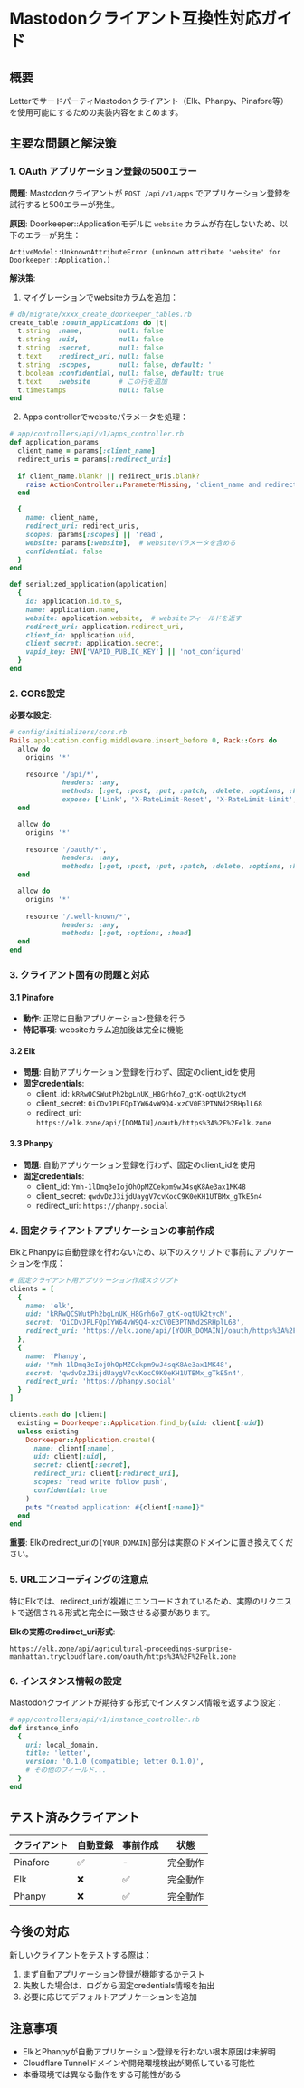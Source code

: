 # Mastodonクライアント互換性対応ガイド

## 概要

LetterでサードパーティMastodonクライアント（Elk、Phanpy、Pinafore等）を使用可能にするための実装内容をまとめます。

## 主要な問題と解決策

### 1. OAuth アプリケーション登録の500エラー

**問題**: 
Mastodonクライアントが `POST /api/v1/apps` でアプリケーション登録を試行すると500エラーが発生。

**原因**: 
Doorkeeper::Applicationモデルに `website` カラムが存在しないため、以下のエラーが発生：
```
ActiveModel::UnknownAttributeError (unknown attribute 'website' for Doorkeeper::Application.)
```

**解決策**:
1. マイグレーションでwebsiteカラムを追加：
```ruby
# db/migrate/xxxx_create_doorkeeper_tables.rb
create_table :oauth_applications do |t|
  t.string  :name,         null: false
  t.string  :uid,          null: false
  t.string  :secret,       null: false
  t.text    :redirect_uri, null: false
  t.string  :scopes,       null: false, default: ''
  t.boolean :confidential, null: false, default: true
  t.text    :website       # この行を追加
  t.timestamps             null: false
end
```

2. Apps controllerでwebsiteパラメータを処理：
```ruby
# app/controllers/api/v1/apps_controller.rb
def application_params
  client_name = params[:client_name]
  redirect_uris = params[:redirect_uris]
  
  if client_name.blank? || redirect_uris.blank?
    raise ActionController::ParameterMissing, 'client_name and redirect_uris are required'
  end

  {
    name: client_name,
    redirect_uri: redirect_uris,
    scopes: params[:scopes] || 'read',
    website: params[:website],  # websiteパラメータを含める
    confidential: false
  }
end

def serialized_application(application)
  {
    id: application.id.to_s,
    name: application.name,
    website: application.website,  # websiteフィールドを返す
    redirect_uri: application.redirect_uri,
    client_id: application.uid,
    client_secret: application.secret,
    vapid_key: ENV['VAPID_PUBLIC_KEY'] || 'not_configured'
  }
end
```

### 2. CORS設定

**必要な設定**:
```ruby
# config/initializers/cors.rb
Rails.application.config.middleware.insert_before 0, Rack::Cors do
  allow do
    origins '*'
    
    resource '/api/*',
             headers: :any,
             methods: [:get, :post, :put, :patch, :delete, :options, :head],
             expose: ['Link', 'X-RateLimit-Reset', 'X-RateLimit-Limit', 'X-RateLimit-Remaining', 'X-Request-Id']
  end

  allow do
    origins '*'
    
    resource '/oauth/*',
             headers: :any,
             methods: [:get, :post, :put, :patch, :delete, :options, :head]
  end

  allow do
    origins '*'
    
    resource '/.well-known/*',
             headers: :any,
             methods: [:get, :options, :head]
  end
end
```

### 3. クライアント固有の問題と対応

#### 3.1 Pinafore
- **動作**: 正常に自動アプリケーション登録を行う
- **特記事項**: websiteカラム追加後は完全に機能

#### 3.2 Elk
- **問題**: 自動アプリケーション登録を行わず、固定のclient_idを使用
- **固定credentials**:
  - client_id: `kRRwQCSWutPh2bgLnUK_H8Grh6o7_gtK-oqtUk2tycM`
  - client_secret: `OiCDvJPLFQpIYW64vW9Q4-xzCV0E3PTNNd2SRHplL68`
  - redirect_uri: `https://elk.zone/api/[DOMAIN]/oauth/https%3A%2F%2Felk.zone`

#### 3.3 Phanpy
- **問題**: 自動アプリケーション登録を行わず、固定のclient_idを使用
- **固定credentials**:
  - client_id: `Ymh-1lDmq3eIojOhOpMZCekpm9wJ4sqK8Ae3ax1MK48`
  - client_secret: `qwdvDzJ3ijdUaygV7cvKocC9K0eKH1UTBMx_gTkE5n4`
  - redirect_uri: `https://phanpy.social`

### 4. 固定クライアントアプリケーションの事前作成

ElkとPhanpyは自動登録を行わないため、以下のスクリプトで事前にアプリケーションを作成：

```ruby
# 固定クライアント用アプリケーション作成スクリプト
clients = [
  {
    name: 'elk',
    uid: 'kRRwQCSWutPh2bgLnUK_H8Grh6o7_gtK-oqtUk2tycM',
    secret: 'OiCDvJPLFQpIYW64vW9Q4-xzCV0E3PTNNd2SRHplL68',
    redirect_uri: 'https://elk.zone/api/[YOUR_DOMAIN]/oauth/https%3A%2F%2Felk.zone'
  },
  {
    name: 'Phanpy',
    uid: 'Ymh-1lDmq3eIojOhOpMZCekpm9wJ4sqK8Ae3ax1MK48',
    secret: 'qwdvDzJ3ijdUaygV7cvKocC9K0eKH1UTBMx_gTkE5n4',
    redirect_uri: 'https://phanpy.social'
  }
]

clients.each do |client|
  existing = Doorkeeper::Application.find_by(uid: client[:uid])
  unless existing
    Doorkeeper::Application.create!(
      name: client[:name],
      uid: client[:uid],
      secret: client[:secret],
      redirect_uri: client[:redirect_uri],
      scopes: 'read write follow push',
      confidential: true
    )
    puts "Created application: #{client[:name]}"
  end
end
```

**重要**: Elkのredirect_uriの`[YOUR_DOMAIN]`部分は実際のドメインに置き換えてください。

### 5. URLエンコーディングの注意点

特にElkでは、redirect_uriが複雑にエンコードされているため、実際のリクエストで送信される形式と完全に一致させる必要があります。

**Elkの実際のredirect_uri形式**:
```
https://elk.zone/api/agricultural-proceedings-surprise-manhattan.trycloudflare.com/oauth/https%3A%2F%2Felk.zone
```

### 6. インスタンス情報の設定

Mastodonクライアントが期待する形式でインスタンス情報を返すよう設定：

```ruby
# app/controllers/api/v1/instance_controller.rb
def instance_info
  {
    uri: local_domain,
    title: 'letter',
    version: '0.1.0 (compatible; letter 0.1.0)',
    # その他のフィールド...
  }
end
```

## テスト済みクライアント

| クライアント | 自動登録 | 事前作成 | 状態 |
|-------------|----------|----------|------|
| Pinafore    | ✅       | -        | 完全動作 |
| Elk         | ❌       | ✅       | 完全動作 |
| Phanpy      | ❌       | ✅       | 完全動作 |

## 今後の対応

新しいクライアントをテストする際は：

1. まず自動アプリケーション登録が機能するかテスト
2. 失敗した場合は、ログから固定credentials情報を抽出
3. 必要に応じてデフォルトアプリケーションを追加

## 注意事項

- ElkとPhanpyが自動アプリケーション登録を行わない根本原因は未解明
- Cloudflare Tunnelドメインや開発環境検出が関係している可能性
- 本番環境では異なる動作をする可能性がある